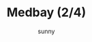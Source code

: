 ---
media: "images/rounds/war/medbay_2.png"
media_type: image
title: Medbay (2/4)
author: sunny
desc: The beating heart of the NT colony, gradually growing more ventilated.
---